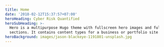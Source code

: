 ```yaml
---
title: Home
date: '2018-02-12T15:37:57+07:00'
heroHeading: Cyber Risk Quantified
heroSubHeading: >-
  Hero is a multipurpose Hugo theme with fullscreen hero images and fullwidth
  sections. It contains content types for a business or portfolio site.
heroBackground: images/jason-blackeye-1191801-unsplash.jpg
---
```

